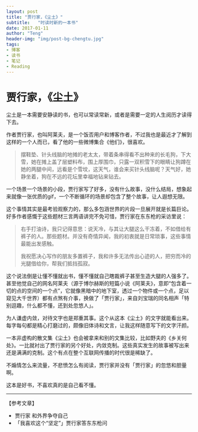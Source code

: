 ```yaml
---
layout: post
title: "贾行家，《尘土》"
subtitle:   "时读时新的一本书"
date: 2017-01-11
author: "Teng"
header-img: "img/post-bg-chengtu.jpg"
tags:
- 博客
- 读书
- 笔记
- Reading
---
```


# 贾行家，《尘土》

尘土是一本需要安静读的书，也可以常读常新，或者是需要一定的人生阅历才读得下去。

作者贾行家，也叫阿莱夫，是一个饭否用户和博客作者，不过我也是最近才了解到这样的一个人而已，看了他的一些微博集合《他们》，很喜欢。

>  摆鞋垫、针头线脑的地摊的老太太，带着条串得看不出种来的长毛狗，下大雪，她在摊上盖了层塑料布，围上厚围巾，只露一双积雪下的眼睛让狗蹲在她的两腿中间，远看是个雪坟，这天气，谁会来买针头线脑呢？天气好，她静坐着，狗在不远的花坛里幸福地钻来钻去。 

一个场景一个场景的小段，贾行家写了好多，没有什么故事，没什么结局，想象起来就像一张优质的gif，一个不断循环的场景却包含了整个故事，让人遐想无限。

这个事情其实是最考验观察力的，那么多包涵世界的片段一旦展开就是长篇巨论。好多作者感慨于这些题材三言两语讲完不免可惜，贾行家在东东枪的采访里说：

> 右手打油诗，我只记得意思：说天冷，与其让大腿这么干冻着，不如借给有裤子的人。那些题材。并没有奇情异闻，我的初衷就是日常琐事，这些事情最能出发感触。
> 
> 我祝愿决心写作的朋友多置裤子，我和许多无法传出心迹的人，把穷而冷的光腿借给你，帮我们抵挡孤寂。

这个说法倒是让懂不懂就出书，懂不懂就自己瞎裁裤子甚至生造大腿的人强多了。甚至他觉自己的网名阿莱夫（源于博尔赫斯的短篇小说《阿莱夫》，意即“包含着一切的点的空间的一个点”，它就像黑暗中的地下室，透过一个物件或一个点，足以窥见大千世界）都有点煞有介事，换做了「贾行家」，来自刘宝瑞的同名相声「特别逗趣，什么都不懂，还到处忽悠人」。

为人谦虚内敛，对待文字也是郑重其事。这个从这本《尘土》的文字就能看出来。每字每句都是精心打磨过的，颇像旧体诗和文言，让我这样随意写下的文字汗颜。

一本非虚构的散文集《尘土》也会被拿来和别的文集比较，比如野夫的《乡关何处》。一比就衬出了贾行家的另个好处，内敛克制。这些真实发生的故事被写出来还是满满的克制。这个有点在整个互联网传播的时代很是稀缺了。

不煽情怎么来流量，不悲愤怎么有阅读，贾行家并没有「贾行家」的忽悠和胆量啊。

这本是好书，不喜欢真的是自己看不懂。

-----

【参考文章】
- 贾行家 和外界争夺自己
- 「我喜欢这个“坚定”」贾行家答东东枪问